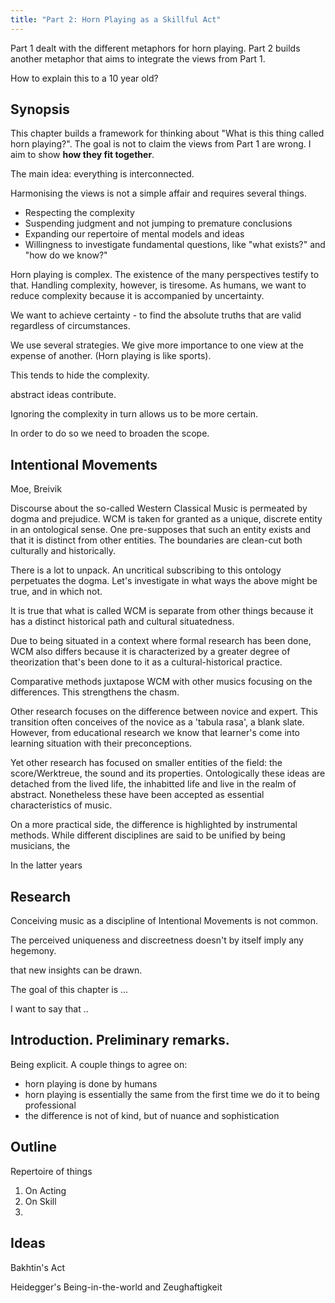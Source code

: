 ```yaml
---
title: "Part 2: Horn Playing as a Skillful Act"
---
```


Part 1 dealt with the different metaphors for horn playing. Part 2 builds another metaphor that aims to integrate the views from Part 1.

How to explain this to a 10 year old?

## Synopsis

This chapter builds a framework for thinking about "What is this thing called horn playing?". The goal is not to claim the views from Part 1 are wrong. I aim to show **how they fit together**.

The main idea: everything is interconnected.

Harmonising the views is not a simple affair and requires several things.

- Respecting the complexity
- Suspending judgment and not jumping to premature conclusions
- Expanding our repertoire of mental models and ideas
- Willingness to investigate fundamental questions, like "what exists?" and "how do we know?"

Horn playing is complex. The existence of the many perspectives testify to that. Handling complexity, however, is tiresome. As humans, we want to reduce complexity because it is accompanied by uncertainty.

We want to achieve certainty - to find the absolute truths that are valid regardless of circumstances.

We use several strategies. We give more importance to one view at the expense of another. (Horn playing is like sports).

This tends to hide the complexity.


abstract ideas contribute.

Ignoring the complexity in turn allows us to be more certain.



In order to do so we need to broaden the scope.

## Intentional Movements

Moe, Breivik




Discourse about the so-called Western Classical Music is permeated by dogma and prejudice. WCM is taken for granted as a unique, discrete entity in an ontological sense. One pre-supposes that such an entity exists and that it is distinct from other entities. The boundaries are clean-cut both culturally and historically.

There is a lot to unpack. An uncritical subscribing to this ontology perpetuates the dogma. Let's investigate in what ways the above might be true, and in which not.

It is true that what is called WCM is separate from other things because it has a distinct historical path and cultural situatedness.

Due to being situated in a context where formal research has been done, WCM also differs because it is characterized by a greater degree of theorization that's been done to it as a cultural-historical practice.

Comparative methods juxtapose WCM with other musics focusing on the differences. This strengthens the chasm.

Other research focuses on the difference between novice and expert. This transition often conceives of the novice as a 'tabula rasa', a blank slate. However, from educational research we know that learner's come into learning situation with their preconceptions.

Yet other research has focused on smaller entities of the field: the score/Werktreue, the sound and its properties. Ontologically these ideas are detached from the lived life, the inhabitted life and live in the realm of abstract. Nonetheless these have been accepted as essential characteristics of music.

On a more practical side, the difference is highlighted by instrumental methods. While different disciplines are said to be unified by being musicians, the

In the latter years

## Research

Conceiving music as a discipline of Intentional Movements is not common.

The perceived uniqueness and discreetness doesn't by itself imply any hegemony.


 that new insights can be drawn.



The goal of this chapter is ...

I want to say that ..

## Introduction. Preliminary remarks.

Being explicit. A couple things to agree on:

- horn playing is done by humans
- horn playing is essentially the same from the first time we do it to being professional
- the difference is not of kind, but of nuance and sophistication


##



## Outline

Repertoire of things

1. On Acting
2. On Skill
3.

## Ideas

Bakhtin's Act

Heidegger's Being-in-the-world and Zeughaftigkeit
